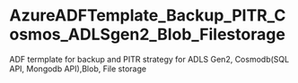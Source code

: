 # AzureADFTemplate_Backup_PITR_Cosmos_ADLSgen2_Blob_Filestorage
ADF termplate for backup and PITR strategy for ADLS Gen2, Cosmodb(SQL API, Mongodb API),Blob, File storage
